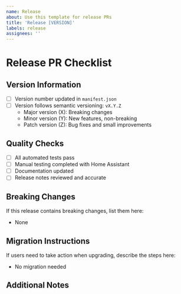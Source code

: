 ```yaml
---
name: Release
about: Use this template for release PRs
title: 'Release [VERSION]'
labels: release
assignees: ''
---
```


# Release PR Checklist

## Version Information
- [ ] Version number updated in `manifest.json`
- [ ] Version follows semantic versioning: `vX.Y.Z`
  - Major version (X): Breaking changes
  - Minor version (Y): New features, non-breaking
  - Patch version (Z): Bug fixes and small improvements

## Quality Checks
- [ ] All automated tests pass
- [ ] Manual testing completed with Home Assistant
- [ ] Documentation updated
- [ ] Release notes reviewed and accurate

## Breaking Changes
If this release contains breaking changes, list them here:
- None

## Migration Instructions
If users need to take action when upgrading, describe the steps here:
- No migration needed

## Additional Notes
<!-- Add any additional notes for reviewers or users here -->
